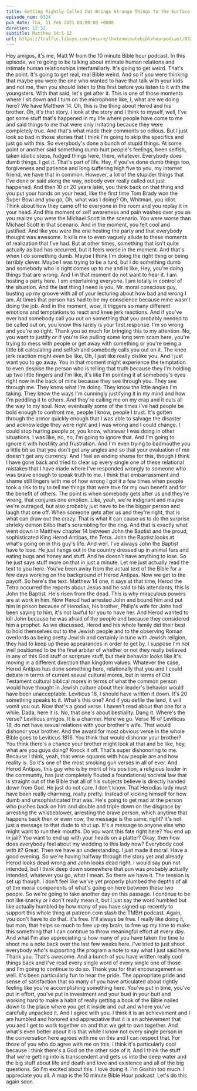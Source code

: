 ```yaml
---
title: Getting Rightly Called Out Brings Strange Things to the Surface In Us
episode_num: 0324
pub_date: Thu, 11 Feb 2021 04:00:00 +0000
duration: 12:32
subtitle: Matthew 14:1-12
url: https://traffic.libsyn.com/secure/thetenminutebiblehourpodcast/0324_-_Getting_Rightly_Called_Out_Brings_Strange_Things_to_the_Surface_In_Us.mp3
---
```


 Hey amigos, it's me, Matt W from the 10 minute Bible hour podcast. In this episode, we're going to be talking about intimate human relations and intimate human relationships interfamiliarly. It's going to get weird. That's the point. It's going to get real, real Bible weird. And so if you were thinking that maybe you were the one who wanted to have that talk with your kids and not me, then you should listen to this first before you listen to it with the youngsters. With that said, let's get after it. This is one of those moments where I sit down and I turn on the microphone like, I, what are we doing here? We have Matthew 14. Oh, this is the thing about Herod and his brother. Oh, it's that story. I look at the story and I think to myself, well, I've got some stuff that's happened in my life where people have come to me and said things to me that were only irritating because they were completely true. And that's what made their comments so odious. But I just look so bad in those stories that I think I'm going to skip the specifics and just go with this. So everybody's done a bunch of stupid things. At some point or another said something dumb hurt people's feelings, been selfish, taken idiotic steps, fudged things here, there, whatever. Everybody does dumb things. I get it. That's part of life. Hey, if you've done dumb things too, forgiveness and patience and long suffering high five to you, my internet friend, we have that in common. However, a lot of the stupider things that I've done or said along the way, nobody ever really called out just happened. And then 10 or 20 years later, you think back on that thing and you put your hands on your head, like the first time Tom Brady won the Super Bowl and you go, Oh, what was I doing? Oh, Whitman, you idiot. Think about how they came off to everyone in the room and you replay it in your head. And this moment of self awareness and pain washes over you as you realize you were the Michael Scott in the scenario. You were worse than Michael Scott in that scenario. And in the moment, you felt cool and justified. And like you were the one hosting the party and that everybody thought was awesome. It kills me to even vaguely allude to these moments of realization that I've had. But at other times, something that isn't quite actually as bad has occurred, but it feels worse in the moment. And that's when I do something dumb. Maybe I think I'm doing the right thing or being terribly clever. Maybe I was trying to be a turd, but I do something dumb and somebody who is right comes up to me and is like, Hey, you're doing things that are wrong. And I in that moment do not want to hear it. I am hosting a party here. I am entertaining everyone. I am totally in control of the situation. And the last thing I need is you, Mr. moral conscious guy, busting up my groove with all of your lecturing about how bad and wrong I am. At times that person has had to be my conscience because mine wasn't doing the job. And in the moment, wow, it triggers so many different emotions and temptations to react and knee jerk reactions. And if you've ever had somebody call you out on something that you probably needed to be called out on, you know this rarely is your first response. I'm so wrong and you're so right. Thank you so much for bringing this to my attention. No, you want to justify or if you're like pulling some long term scam here, you're trying to mess with people or get away with something or you're being a little bit calculating and selfish and somebody calls you out on it. The knee jerk reaction might even be like, Oh, I just like really dislike you. And I just want you to go away. You in that moment might experience the temptation to even despise the person who is telling that truth because they I'm holding up two little fingers and I'm like, it's like I'm pointing it at somebody's eyes right now in the back of mine because they see through you. They see through me. They know what I'm doing. They know the little angles I'm taking. They know the ways I'm cunningly justifying it in my mind and how I'm peddling it to others. And they're calling me on my crap and it cuts all the way to my soul. Now, eventually some of the times I've had people be bold enough to confront me, people I know, people I trust. It's gotten through the armor quickly enough that I was able to salvage the disaster and acknowledge they were right and I was wrong and I could change. I could stop hurting people or, you know, whatever I was doing in other situations. I was like, no, no, I'm going to ignore that. And I'm going to ignore it with hostility and frustration. And I'm even trying to badmouthe you a little bit so that you don't get any angles and so that your evaluation of me doesn't get any currency. And I feel an ending shame for this, though I think I have gone back and tried to clear up every single one of these relational mistakes that I have made where I've responded wrongly to someone who was brave enough to speak truth to me. I think that embarrassment and shame still lingers with me of how wrong I got it a few times when people took a risk to try to tell me things that were true for my own benefit and for the benefit of others. The point is when somebody gets after us and they're wrong, that conjures one emotion. Like, yeah, we're indignant and maybe we're outraged, but also probably just have to be the bigger person and laugh that one off. When someone gets after us and they're right, that is what can draw out the crazy. That is what it can cause us to do the surprise shrieky demon Bilbo that's scrambling for the ring. And that is exactly what went down in Matthew chapter 14 between John the Baptist and the proud, sophisticated King Herod Antipas, the Tetra. John the Baptist looks at what's going on in this guy's life. And well, I've always John the Baptist have to lose. He just hangs out in the country dressed up in animal furs and eating bugs and honey and stuff. And he doesn't have anything to lose. So he just says stuff more on that in just a minute. Let me just actually read the text to you here. You've been away from the actual text of the Bible for a few days working on the background of Herod Antipas. Now we get to the payoff. So here's the text. Matthew 14 one, it says at that time, Herod the Tetra occurred the reports about Jesus and he said to his attendants, this is John the Baptist. He's risen from the dead. This is why miraculous powers are at work in him. Now Herod had arrested John and bound him and put him in prison because of Herodias, his brother, Philip's wife for John had been saying to him, it's not lawful for you to have her. And Herod wanted to kill John because he was afraid of the people and because they considered him a prophet. As we discussed, Herod and his whole family did their best to hold themselves out to the Jewish people and to the observing Roman overlords as being pretty Jewish and certainly in tune with Jewish religion, they had to keep up these appearances in order to get by. I suppose I'm not well positioned to be the final arbiter of whether or not they really believed in any of this God stuff or scripture stuff, but their behavior looks like it's moving in a different direction than kingdom values. Whatever the case, Herod Antipas has done something here, relationally that you and I could debate in terms of current sexual cultural mores, but in terms of Old Testament cultural biblical mores in terms of what the common person would have thought in Jewish culture about their leader's behavior would have been unacceptable. Leviticus 18, I should have written it down. It's 20 something speaks to it. What's this one? And if you defile the land, it will vomit you out. Now that's a good verse. I haven't read about that one for a while. Dada, here it is. No, that one's about bestiality. Dang it. Where's the verse? Leviticus amigos. It is a charmer. Here we go. Verse 16 of Leviticus 18, do not have sexual relations with your brother's wife. That would dishonor your brother. And the award for most obvious verse in the whole Bible goes to Leviticus 1816. You think that would dishonor your brother? You think there's a chance your brother might look at that and be like, hey, what are you guys doing? Knock it off. That's super dishonoring to me. Because I think, yeah, that verse squares with how people are and how reality is. So it's one of the most smoking gun verses in all of ever. And Herod Antipas, this guy who is by merit of his position, a religious leader in the community, has just completely flouted a foundational societal law that is straight out of the Bible that all of his subjects believe is directly handed down from God. He just do not care. I don't know. That Herodias lady must have been really charming, really pretty. Instead of kicking himself for how dumb and unsophisticated that was. He's going to get mad at the person who pushes back on him and double and triple down on the disgrace by arresting the whistleblower, arresting the brave person, which anytime that happens back then or even now, the message is the same, right? It's not just a message to that dude to shut up. It's a message to anyone else who might want to run their mouths. Do you want this fate right here? You end up in jail? You want to end up with your heads on a platter? Okay, then how does everybody feel about my wedding to this lady now? Everybody cool with it? Great. Then we have an understanding. I just made it moral. Have a good evening. So we're having halfway through the story yet and already Herod looks dead wrong and John looks dead right. I would say pun not intended, but I think deep down somewhere that pun was probably actually intended, whatever you go, what I mean. So there we have it. The tension is set up though. I don't feel like we've yet properly plumbed the depths of all of the moral components of what's going on here between these two people. So we're going to take another day on this passage. I continue to be not like snarky or I don't really mean it, but I just say the word humbled but like actually humbled by how many of you have signed up recently to support this whole thing at patreon.com slash the TMBH podcast. Again, you don't have to do that. It's free. It'll always be free. I really like doing it, but man, that helps so much to free up my brain, to free up my time to make this something that I can continue to throw meaningful effort at every day. And what I'm also appreciating is how many of you have taken the time to shoot me a note back over the last few weeks here. I've tried to just shoot everybody who's supporting the program a note to say what I just said here. Thank you. That's awesome. And a bunch of you have written really cool things back and I've read every single word of every single one of those and I'm going to continue to do so. Thank you for that encouragement as well. It's been particularly fun to hear the pride. The appropriate pride and sense of satisfaction that so many of you have articulated about rightly feeling like you're accomplishing something here. You've put in time, you've put in effort, you've put in investment and your bust in your butt and working hard to make a habit of really getting a book of the Bible nailed down to the place where you get it inside and out and where you've carefully unpacked it. And I agree with you. I think it is an achievement and I am humbled and honored and appreciative that it is an achievement that you and I get to work together on and that we get to own together. And what's even better about it is that while I know not every single person in the conversation here agrees with me on this and I can respect that. For those of you who do agree with me on this, I think it's particularly cool because I think there's a God on the other side of it. And I think the stuff that we're getting into is transcendent and gets us into the deep water and the big stuff about life and death and love and existence and all of the big questions. So I'm excited about this. I love doing it. I'm Goshin too much. I appreciate you all. A map is the 10 minute Bible Hour podcast. Let's do this again soon.